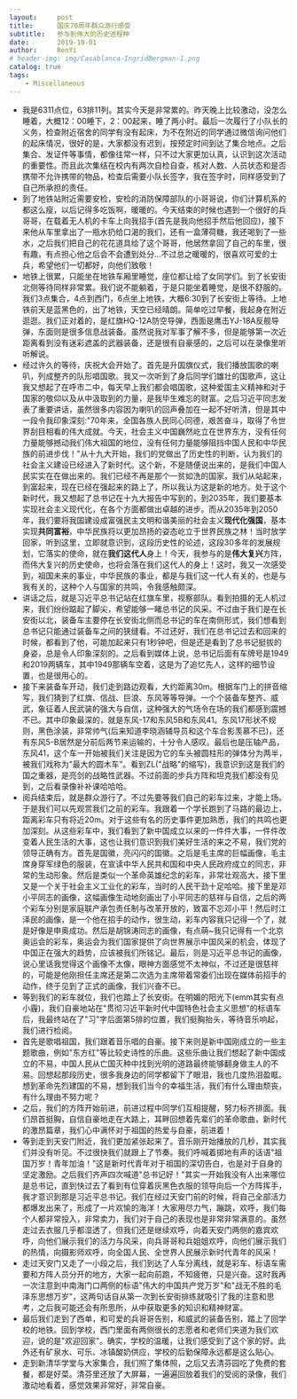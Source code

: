 ```yaml
---
layout:     post
title:      国庆70周年群众游行感受
subtitle:   参与到伟大的历史进程种
date:       2019-10-01
author:     RenYi
# header-img: img/Casablanca-IngridBergman-1.png
catalog: true
tags:
    - Miscellaneous
---
```


- 我是6311点位，63排11列。其实今天是非常累的。昨天晚上比较激动，没怎么睡着，大概12：00睡下，2：00起来，睡了两小时。最后一次履行了小队长的义务，检查附近宿舍的同学有没有起床，为不在附近的同学通过微信询问他们的起床情况，很好的是，大家都没有迟到，按预定时间到达了集合地点。之后集合、发证件等事情，都像往常一样，只不过大家更加认真，认识到这次活动的重要性。而且此次集结在校内有两次自检自查，核对人数、人员状态和是否携带不允许携带的物品，检查后需要小队长签字，我在签字时，同样感受到了自己所承担的责任。
- 到了地铁站附近需要安检，安检的消防保障部队的小哥哥说，你们计算机系的都这么瘦，以后记得多吃饭啊，暖暖的。今天结束的时候也遇到一个很好的兵哥哥，在载着无人机的卡车上向我招手(首先是我向他招手然后他回应)，接下来他从车里拿出了一瓶水扔给口渴的我们，还有一盒薄荷糖，我还喝到了一些水，之后我们把自己的花花道具给了这个哥哥，他居然拿回了自己的车里，很有趣，有点担心他之后会不会遭到处分…不过总之暖暖的，很喜欢可爱的士兵，希望他们一切都好，向他们致敬！
- 地铁上很累，只能坐在地铁车厢里睡觉，座位都让给了女同学们。到了长安街北侧等待同样非常累。我们说不能躺着，于是只能坐着睡觉，是很不舒服的。我们3点集合，4点到西门，6点坐上地铁，大概6:30到了长安街上等待。上地铁前天是蓝黑色的，出了地铁，天空已经晴朗。简单吃过早餐，我起身在附近逛逛。我们正对着的，是红旗HQ-12A防空导弹，西面是鹰击YJ-18A反舰导弹，东面则是很多信息战装备。虽然说我对军事了解不多，但是能够第一次近距离看到没有迷彩遮盖的武器装备，还是很有自豪感的，之后可以在录像里听听解说。
- 经过许久的等待，庆祝大会开始了。首先是升国旗仪式，我们播放国歌的喇叭，列成整齐的队形唱国歌。我又一次听到了身后同学们雄壮的国歌声，这让我又想起了在呼市二中，每天早上我们都会唱国歌，这种爱国主义精神和对于国家的敬仰以及从中汲取到的力量，是我毕生难忘的财富。之后习近平同志发表了重要讲话，虽然很多内容因为喇叭的回声叠加在一起不好听清，但是其中一段令我印象深刻:"70年来，全国各族人民同心同德，艰苦奋斗，取得了令世界刮目相看的伟大成就。今天，社会主义中国巍然屹立在世界东方，没有任何力量能够撼动我们伟大祖国的地位，没有任何力量能够阻挡中国人民和中华民族的前进步伐！"从十九大开始，我们的党做出了历史性的判断，认为我们的社会主义建设已经进入了新时代。这个新，不是随便说出来的，是我们中国人民实实在在做出来的。我们已经不再是那个一贫如洗的国家，我们从站起来，到富起来，现在已经在强起来的路上了，所以我认为这是新的地方。处于这个新时代，我又想起了总书记在十九大报告中写到的，到2035年，我们要基本实现社会主义现代化，在各个方面都做出卓越的进步。而从2035年到2050年，我们要将我国建设成富强民主文明和谐美丽的社会主义**现代化强国**，基本实现**共同富裕**，中华民族将以更加昂扬的姿态屹立于世界民族之林！当时放学回家，听到这里，立即就意识到，这段历史性的论述，这段30多年的发展规划，它落实的使命，就在**我们这代人**身上！今天，我参与的是**伟大复兴**方阵，而伟大复兴的历史使命，也将会落在我们这代人的身上！这时，我又一次感受到，祖国未来的事业，中华民族的事业，都是与我们这一代人有关的，也是与我有关的，这种个人与国家的共鸣，令我感触颇深。
- 讲话之后，就是习近平总书记站在红旗车里，视察部队。看到拍摄的无人机过来，我们纷纷踮起了脚尖，希望能够一睹总书记的风采。不过由于我们是在长安街以北，装备车主要停在长安街北侧而总书记的车在南侧形式，我们想看到总书记只能通过装备车之间的狭缝看。不过还好，我们在总书记过去和回来的时候，都看到了他，可能加起来只有1秒钟吧，但是还是看到了总书记挺拔的身姿，总是令人印象深刻的。之后看到媒体上说，总书记后面有车牌号是1949和2019两辆车，其中1949那辆车空着，这是为了追忆先人，这样的细节设置，也是很用心的。
- 接下来装备车开动，我们走到路边观看，大约距离30m。根据车门上的拼音缩写，我们猜到了红旗、信战、巨浪、东风等等导弹。一个个装备车整齐、威武，象征着人民武装的强大与自信，这种强大的气场令在场的我们都感到震撼不已。其中印象最深的，就是东风-17和东风5B和东风41。东风17形状不规则，黑色涂装，非常帅气(后来知道李晓涵辅导员和这个车合影羡慕不已)，还有东风5-B居然是分前后两节来运输的，十分令人感叹。最后也是压轴产品，东风41，这个车一开始被我们关注是因为它的车头被圆柱形的弹体分为两半，被我们戏称为"最大的圆木车"。看到ZL("战略"的缩写)，我意识到这是我们的国之重器，是亮剑的战略性武器。不过前面的步兵方阵和坦克我们都没有见到，之后看录像补补课哈哈哈。
- 阅兵结束后，就是群众游行了。不过先要等我们自己的彩车过来，才能上场。于是我们可以先观赏我们之前的彩车。我跟着一个学长跑到了马路的最边上，距离彩车只有将近20m。对于这些有名的历史事件更加熟悉，我们的共鸣也更加深刻。从这些彩车中，我们看到了新中国成立以来的一件件大事，一件件改变着人民生活的大事，这也让我们意识到我们美好生活的来之不易，我们党的领导正确有方。首先是国徽，亮闪闪的国徽。之后是毛主席的巨幅画像，毛主席身穿军绿色的服装，在宣读中华人民共和国和中央人民政府成立的同志，非常的生动形象。然后是类似一个革命英雄纪念的彩车，非常壮观高大，接下里又是一个关于社会主义工业化的彩车，当时的人民干劲十足哈哈。接下里是邓小平同志的画像，这幅画像生动地刻画出了小平同志的慈祥与自信，之后的两个彩车分别是家庭联产承包责任制与改革开放的，致富不忘邓小平！然后时江泽民的画像，是一个他在招手的动作，很生动，彩车内容我只记得一个了，就是好像是申奥成功。然后是胡锦涛同志的画像，有点萌~我只记得有一个北京奥运会的彩车，奥运会为我们国家提供了向世界展示中国风采的机会，体现了中国正在强大的趋势，应该被我们所铭记。最后，则是习近平总书记的画像，说心里话我觉得这个画像不太像，眼神方面感觉不太神似，不过还是很慈祥的，可能是他刚担任主席还是第二次选为主席带着常委们出现在媒体前招手的动作，终于见到了正式的画像，我们兴奋不已。
- 等到我们的彩车就位，我们也踏上了长安街。在明媚的阳光下(emm其实有点小霾)，我们自豪地站在"贯彻习近平新时代中国特色社会主义思想"的标语车后，我最终站在了"习"字后面第5排的位置，我们挺胸抬头，等待音乐响起，我们进行检阅。
- 首先是歌唱祖国，我们跟着音乐唱的自豪。接下来则是新中国刚成立的一些主题歌曲，例如"东方红"等比较史诗性的乐曲。这些乐曲让我们想起了新中国成立的不易，中国人民从亡国灭种中找到光明的道路最终能够翻身做主人的不易。回想起那段历史，很多我身边的同学都留下了眼泪，我也几度热泪盈眶。想到革命先烈建国的不易，想到我们当今的幸福生活，我们有什么理由颓丧，有什么理由不努力呢？
- 之后，我们的方阵开始前进，前进过程中同学们互相提醒，努力标齐排面。我们昂首挺胸，自信自豪地走在大路上，耳畔回想着先辈们的革命歌曲，新时代的激昂篇章，我们心中满怀对于祖国的热爱与自豪，前进着！
- 等到走到天安门附近，我们更加紧张起来了。音乐刚开始播放的几秒，其实我们并没有听见。不过很快我们就跟上了节奏。我们呼喊着掷地有声的话语"祖国万岁！青年加油！"这是新时代青年对于祖国的深切告白，也是对于自身的坚定激励。之后我们齐声四次喊道"总书记好！"其实一开始我没有人出来哪位是总书记，直到快过去了看到有位穿着灰黑色衣服的领导向后一个方阵挥手，我才意识到那是习近平总书记。我们在经过天安门前的时候，将自己全部活力都爆发出来了，形成了一片欢愉的海洋！大家用尽力气，蹦跳，欢呼，我们每个人都非常投入，非常卖力，我们对于自己的表现也是非常非常满意的。虽然走过去衣服几乎都湿透了，但我们还是继续欢呼，向着天安门两侧的嘉宾欢呼，向他们展示我们的活力与风采，向兵哥哥和兵姐姐欢呼，向他们展示我们的热情，向摄影师欢呼，向全国人民、全世界人民展示新时代青年的风采！
- 走过天安门又走了一小段之后，我们到达了人车分离线，就是彩车、标语车需要和方阵人员分开的地方，大家一起向前跑，不知疲倦，只是兴奋。这时我再一次注意到中南海门口两侧的标语"伟大的中国共产党万岁"和"战无不胜的毛泽东思想万岁"，这两句话自从第一次到长安街排练就吸引了我的注意和思考，之后我可能还会有所思所，从中获取更多的知识和精神财富。
- 最后我们走到了西单，和可爱的兵哥哥告别，和威武的装备告别，踏上了回学校的地铁。回到学校，西门里面有两侧很长的志愿者和老师们夹道为我们欢迎，说的是"欢迎回家"。确实，学校的温暖，让我们感受到了这个家的好。此外还有矿泉水、可乐、冰镇酸奶供应，学校的后勤保障永远都是这么贴心。
- 走到新清华学堂与大家集合，我们照了集体照，之后又去清芬园吃了免费的套餐，都是好菜。清芬里还放了大屏幕，一遍遍回放着我们的受阅的录像，我们激动地看着，感觉效果非常好，非常自豪。